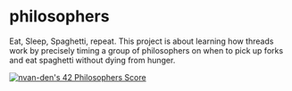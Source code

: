 # philosophers
Eat, Sleep, Spaghetti, repeat. This project is about learning how threads work by precisely timing a group of philosophers on when to pick up forks and eat spaghetti without dying from hunger.

[![nvan-den's 42 Philosophers Score](https://badge42.vercel.app/api/v2/cljy4xxx3005908ldv6yvd2la/project/3119796)](https://github.com/JaeSeoKim/badge42)
